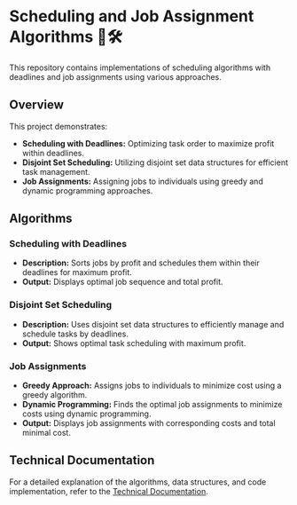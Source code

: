 # Scheduling and Job Assignment Algorithms 📅🛠️

This repository contains implementations of scheduling algorithms with deadlines and job assignments using various approaches.

## Overview

This project demonstrates:
- **Scheduling with Deadlines:** Optimizing task order to maximize profit within deadlines.
- **Disjoint Set Scheduling:** Utilizing disjoint set data structures for efficient task management.
- **Job Assignments:** Assigning jobs to individuals using greedy and dynamic programming approaches.

## Algorithms

### Scheduling with Deadlines
- **Description:** Sorts jobs by profit and schedules them within their deadlines for maximum profit.
- **Output:** Displays optimal job sequence and total profit.

### Disjoint Set Scheduling
- **Description:** Uses disjoint set data structures to efficiently manage and schedule tasks by deadlines.
- **Output:** Shows optimal task scheduling with maximum profit.

### Job Assignments
- **Greedy Approach:** Assigns jobs to individuals to minimize cost using a greedy algorithm.
- **Dynamic Programming:** Finds the optimal job assignments to minimize costs using dynamic programming.
- **Output:** Displays job assignments with corresponding costs and total minimal cost.

## Technical Documentation

For a detailed explanation of the algorithms, data structures, and code implementation, refer to the [Technical Documentation](AZA_Zadanie_Dokumentacia.pdf).
